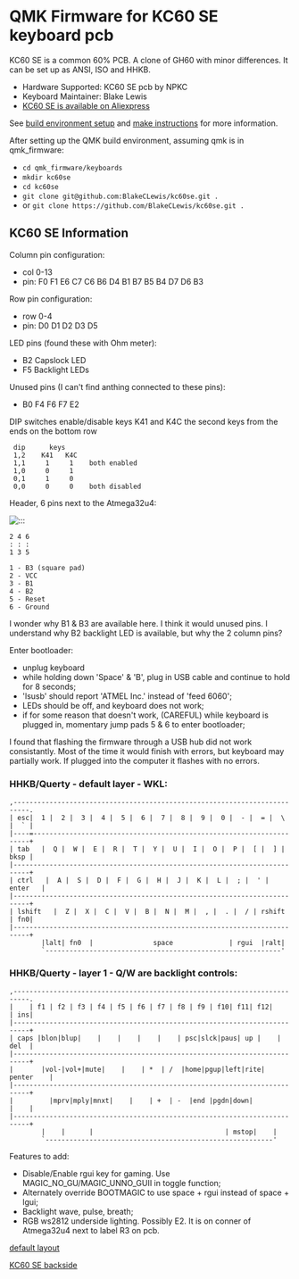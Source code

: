 QMK Firmware for KC60 SE keyboard pcb
========================

 KC60 SE is a common 60% PCB.
 A clone of GH60 with minor differences. It can be set up as ANSI, ISO and HHKB.
  * Hardware Supported:  KC60 SE pcb by NPKC
  * Keyboard Maintainer: Blake Lewis
  * [KC60 SE is available on Aliexpress](https://www.aliexpress.com/store/product/Free-shipping-GH60-PCB-KC60-SE-Fully-Programmable-For-DIY-Mechanical-Keyboard-Poker-Faceu-HHKB-Support/429151_32799437588.html?spm=2114.12010608.0.0.2995e5c0hNRgMH)

 See [build environment setup](https://docs.qmk.fm/build_environment_setup.html) and [make instructions](https://docs.qmk.fm/make_instructions.html) for more information.

 After setting up the QMK build environment, assuming qmk is in qmk_firmware:
  * ```cd qmk_firmware/keyboards```
  * ```mkdir kc60se```
  * ```cd kc60se```
  * ```git clone git@github.com:BlakeCLewis/kc60se.git .```
  * or ```git clone https://github.com/BlakeCLewis/kc60se.git .```

## KC60 SE Information
 Column pin configuration:
  * col 0-13
  * pin: F0 F1 E6 C7 C6 B6 D4 B1 B7 B5 B4 D7 D6 B3
   
 Row pin configuration:
  * row 0-4
  * pin: D0 D1 D2 D3 D5

 LED pins (found these with Ohm meter):
  * B2 Capslock LED
  * F5 Backlight LEDs

 Unused pins (I can't find anthing connected to these pins):
  * B0 F4 F6 F7 E2

 DIP switches enable/disable keys K41 and K4C the second keys from the ends on the bottom row
 ```
  dip      keys
  1,2    K41   K4C
  1,1     1     1    both enabled
  1,0     0     1
  0,1     1     0
  0,0     0     0    both disabled

 ```

 Header, 6 pins next to the Atmega32u4:

  ![:::](https://i.imgur.com/SGmCW3h.jpg)
  ```
  2 4 6
  : : :
  1 3 5
  ```
  ```
  1 - B3 (square pad)
  2 - VCC
  3 - B1
  4 - B2
  5 - Reset
  6 - Ground
  ```
  I wonder why B1 &amp; B3 are available here. I think it would unused pins. I understand why B2 backlight LED is available, but why the 2 column pins?

 Enter bootloader:
  * unplug keyboard
  * while holding down 'Space' &amp; 'B', plug in USB cable and continue to hold for 8 seconds;
  * 'lsusb' should report 'ATMEL Inc.' instead of 'feed 6060';
  * LEDs should be off, and keyboard does not work;
  * if for some reason that doesn't work, (CAREFUL) while keyboard is plugged in, momentary jump pads 5 &amp; 6 to enter bootloader;

 I found that flashing the firmware through a USB hub did not work consistantly. Most of the time it would finish with errors, but keyboard may partially work. If plugged into the computer it flashes with no errors.

 ### HHKB/Querty - default layer - WKL:
  ```
  ,--------------------------------------------------------------------------.
  | esc|  1 |  2 |  3 |  4 |  5 |  6 |  7 |  8 |  9 |  0 |  - |  = |  \ |  ` |
  |----=---------------------------------------------------------------------+
  | tab   |  Q |  W |  E |  R |  T |  Y |  U |  I |  O |  P |  [ |  ] | bksp |
  |--------------------------------------------------------------------------+
  | ctrl   |  A |  S |  D |  F |  G |  H |  J |  K |  L |  ; |  ' |  enter   |
  |--------------------------------------------------------------------------+
  | lshift   |  Z |  X |  C |  V |  B |  N |  M |  , |  . |  / | rshift | fn0|
  |--------------------------------------------------------------------------+
          |lalt| fn0  |               space              | rgui  |ralt|
          `-----------------------------------------------------------'
  ```
 ### HHKB/Querty - layer 1 - Q/W are backlight controls:
  ```
  ,--------------------------------------------------------------------------.
  |    | f1 | f2 | f3 | f4 | f5 | f6 | f7 | f8 | f9 | f10| f11| f12|    | ins|
  |--------------------------------------------------------------------------+
  | caps |blon|blup|    |    |    |    |    | psc|slck|paus| up |    |  del  |
  |--------------------------------------------------------------------------+
  |       |vol-|vol+|mute|    |    | *  | /  |home|pgup|left|rite| penter    |
  |--------------------------------------------------------------------------+
  |         |mprv|mply|mnxt|    |    | +  | -  |end |pgdn|down|         |    |
  |--------------------------------------------------------------------------+
          |    |      |                                 | mstop|    |
          `---------------------------------------------------------'
  ```

  Features to add:
   * Disable/Enable rgui key for gaming. Use MAGIC_NO_GU/MAGIC_UNNO_GUII in toggle function;
   * Alternately override BOOTMAGIC to use space + rgui instead of space + lgui;
   * Backlight  wave, pulse, breath;
   * RGB ws2812 underside lighting. Possibly E2. It is on conner of Atmega32u4 next to label R3 on pcb.

  [default layout](http://i.imgur.com/Y2xLF59.png)
  
  [KC60 SE backside](http://i.imgur.com/yrtG6N0.png)
